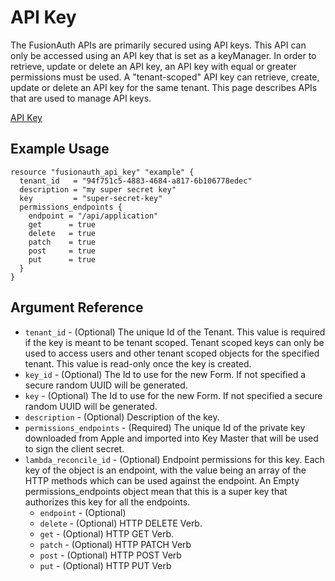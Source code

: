 # API Key

The FusionAuth APIs are primarily secured using API keys. This API can only be accessed using an API key that is set as a keyManager. In order to retrieve, update or delete an API key, an API key with equal or greater permissions must be used. A "tenant-scoped" API key can retrieve, create, update or delete an API key for the same tenant. This page describes APIs that are used to manage API keys.


[API Key](https://fusionauth.io/docs/v1/tech/apis/api-keys/)

## Example Usage

```hcl
resource "fusionauth_api_key" "example" {
  tenant_id   = "94f751c5-4883-4684-a817-6b106778edec"
  description = "my super secret key"
  key         = "super-secret-key"
  permissions_endpoints {
    endpoint = "/api/application"
    get      = true
    delete   = true
    patch    = true
    post     = true
    put      = true
  }
}
```

## Argument Reference

* `tenant_id` - (Optional) The unique Id of the Tenant. This value is required if the key is meant to be tenant scoped. Tenant scoped keys can only be used to access users and other tenant scoped objects for the specified tenant. This value is read-only once the key is created.
* `key_id` - (Optional) The Id to use for the new Form. If not specified a secure random UUID will be generated.
* `key` - (Optional) The Id to use for the new Form. If not specified a secure random UUID will be generated.
* `description` - (Optional) Description of the key.
* `permissions_endpoints` - (Required) The unique Id of the private key downloaded from Apple and imported into Key Master that will be used to sign the client secret.
* `lambda_reconcile_id` - (Optional) Endpoint permissions for this key. Each key of the object is an endpoint, with the value being an array of the HTTP methods which can be used against the endpoint. An Empty permissions_endpoints object mean that this is a super key that authorizes this key for all the endpoints.
    - `endpoint` - (Optional)
    - `delete` - (Optional) HTTP DELETE Verb.
    - `get` - (Optional) HTTP GET Verb.
    - `patch` - (Optional) HTTP PATCH Verb
    - `post` - (Optional) HTTP POST Verb
    - `put` - (Optional) HTTP PUT Verb